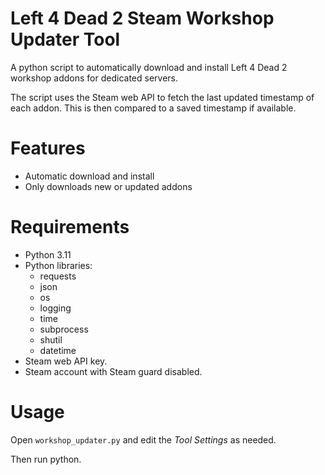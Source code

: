 # Left 4 Dead 2 Steam Workshop Updater Tool

A python script to automatically download and install Left 4 Dead 2 workshop addons for dedicated servers.

The script uses the Steam web API to fetch the last updated timestamp of each addon. This is then compared to a saved timestamp if available.

# Features
* Automatic download and install
* Only downloads new or updated addons

# Requirements
* Python 3.11
* Python libraries:
  * requests
  * json
  * os
  * logging
  * time
  * subprocess
  * shutil
  * datetime
* Steam web API key.
* Steam account with Steam guard disabled.

# Usage

Open `workshop_updater.py` and edit the *Tool Settings* as needed.

Then run python.